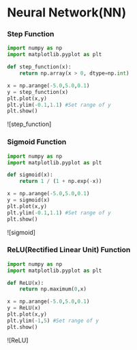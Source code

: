 # Neural Network(NN)
### Step Function
```python
import numpy as np
import matplotlib.pyplot as plt

def step_function(x):
    return np.array(x > 0, dtype=np.int)

x = np.arange(-5.0,5.0,0.1)
y = step_function(x)
plt.plot(x,y)
plt.ylim(-0.1,1.1) #Set range of y
plt.show()
```
![step_function]

### Sigmoid Function
```python
import numpy as np
import matplotlib.pyplot as plt

def sigmoid(x):
    return 1 / (1 + np.exp(-x))

x = np.arange(-5.0,5.0,0.1)
y = sigmoid(x)
plt.plot(x,y)
plt.ylim(-0.1,1.1) #Set range of y
plt.show()
```
![sigmoid]

### ReLU(Rectified Linear Unit) Function
```python
import numpy as np
import matplotlib.pyplot as plt

def ReLU(x):
    return np.maximum(0,x)

x = np.arange(-5.0,5.0,0.1)
y = ReLU(x)
plt.plot(x,y)
plt.ylim(-1,5) #Set range of y
plt.show()
```
![ReLU]
